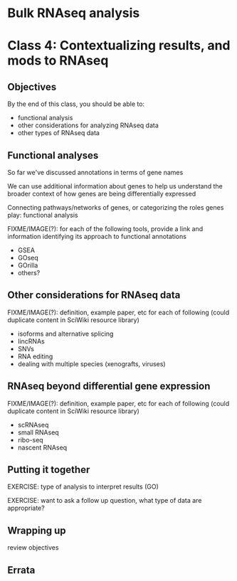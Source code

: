 # Bulk RNAseq analysis
# Class 4: Contextualizing results, and mods to RNAseq

## Objectives

By the end of this class,
you should be able to:
- functional analysis
- other considerations for analyzing RNAseq data
- other types of RNAseq data

## Functional analyses

So far we've discussed annotations in terms of gene names

We can use additional information about genes to help us understand the broader context of how genes are being differentially expressed

Connecting pathways/networks of genes, or categorizing the roles genes play: functional analysis

FIXME/IMAGE(?): for each of the following tools, provide a link and information identifying its approach to functional annotations

- GSEA
- GOseq
- GOrilla
- others?

## Other considerations for RNAseq data

FIXME/IMAGE(?): definition, example paper, etc for each of following (could duplicate content in SciWiki resource library)

- isoforms and alternative splicing
- lincRNAs
- SNVs
- RNA editing
- dealing with multiple species (xenografts, viruses)

## RNAseq beyond differential gene expression

FIXME/IMAGE(?): definition, example paper, etc for each of following (could duplicate content in SciWiki resource library)

- scRNAseq
- small RNAseq
- ribo-seq
- nascent RNAseq

## Putting it together

EXERCISE: type of analysis to interpret results (GO)

EXERCISE: want to ask a follow up question, what type of data are appropriate?

## Wrapping up

review objectives

## Errata

